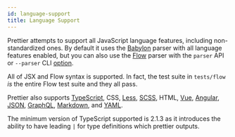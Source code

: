 ```yaml
---
id: language-support
title: Language Support
---
```


Prettier attempts to support all JavaScript language features, including non-standardized ones. By default it uses the [Babylon](https://github.com/babel/babylon) parser with all language features enabled, but you can also use the [Flow](https://github.com/facebook/flow) parser with the `parser` API or `--parser` CLI [option](options.md).

All of JSX and Flow syntax is supported. In fact, the test suite in `tests/flow` _is_ the entire Flow test suite and they all pass.

Prettier also supports [TypeScript](https://www.typescriptlang.org/), CSS, [Less](http://lesscss.org/), [SCSS](http://sass-lang.com), HTML, [Vue](https://vuejs.org/), [Angular](https://angular.io/), [JSON](http://json.org/), [GraphQL](http://graphql.org/), [Markdown](http://commonmark.org), and [YAML](http://yaml.org/).

The minimum version of TypeScript supported is 2.1.3 as it introduces the ability to have leading `|` for type definitions which prettier outputs.
